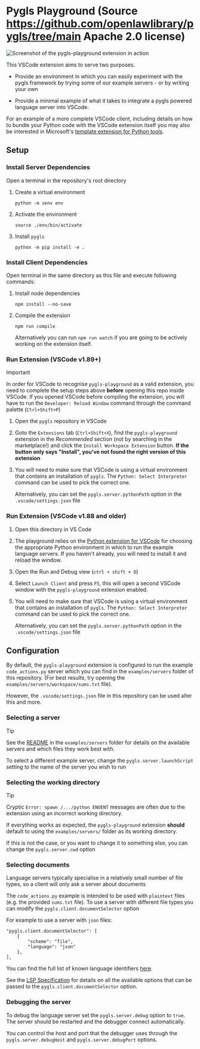 # Pygls Playground (Source <https://github.com/openlawlibrary/pygls/tree/main> Apache 2.0 license)

![Screenshot of the pygls-playground extension in action](https://user-images.githubusercontent.com/2675694/260591942-b7001a7b-3081-439d-b702-5f8a489856db.png)

This VSCode extension aims to serve two purposes.

- Provide an environment in which you can easily experiment with the pygls framework by trying some of our example servers - or by writing your own

- Provide a minimal example of what it takes to integrate a pygls powered language server into VSCode.

For an example of a more complete VSCode client, including details on how to bundle your Python code with the VSCode extension itself you may also be interested in Microsoft's [template extension for Python tools](https://github.com/microsoft/vscode-python-tools-extension-template).

## Setup

### Install Server Dependencies

Open a terminal in the repository's root directory

1. Create a virtual environment
   ```
   python -m venv env
   ```

1. Activate the environment
   ```
   source ./env/bin/activate
   ```

1. Install `pygls`
   ```
   python -m pip install -e .
   ```

### Install Client Dependencies

Open terminal in the same directory as this file and execute following commands:

1. Install node dependencies

   ```
   npm install --no-save
   ```
1. Compile the extension

   ```
   npm run compile
   ```
   Alternatively you can run `npm run watch` if you are going to be actively working on the extension itself.

### Run Extension (VSCode v1.89+)

> [!IMPORTANT]
> In order for VSCode to recognise `pygls-playground` as a valid extension, you need to complete the setup steps above **before** opening this repo inside VSCode.
> If you opened VSCode before compiling the extension, you will have to run the `Developer: Reload Window` command through the command palette (`Ctrl+Shift+P`)

1. Open the `pygls` repository in VSCode

1. Goto the `Extensions` tab (`Ctrl+Shift+X`), find the `pygls-playground` extension in the *Recommended* section (not by searching in the marketplace!) and click the `Install Workspace Extension` button.
   **If the button only says "Install", you've not found the right version of this extension**

1. You will need to make sure that VSCode is using a virtual environment that contains an installation of `pygls`.
   The `Python: Select Interpreter` command can be used to pick the correct one.

   Alternatively, you can set the `pygls.server.pythonPath` option in the `.vscode/settings.json` file

### Run Extension (VSCode v1.88 and older)

1. Open this directory in VS Code

1. The playground relies on the [Python extension for VSCode](https://marketplace.visualstudio.com/items?itemName=ms-python.python) for choosing the appropriate Python environment in which to run the example language servers.
   If you haven't already, you will need to install it and reload the window.

1. Open the Run and Debug view (`ctrl + shift + D`)

1. Select `Launch Client` and press `F5`, this will open a second VSCode window with the `pygls-playground` extension enabled.

1. You will need to make sure that VSCode is using a virtual environment that contains an installation of `pygls`.
   The `Python: Select Interpreter` command can be used to pick the correct one.

   Alternatively, you can set the `pygls.server.pythonPath` option in the `.vscode/settings.json` file

## Configuration

By default, the `pygls-playground` extension is configured to run the example `code_actions.py` server which you can find in the `examples/servers` folder of this repository.
(For best results, try opening the `examples/servers/workspace/sums.txt` file).

However, the `.vscode/settings.json` file in this repository can be used alter this and more.

### Selecting a server

> [!TIP]
> See the [README](../../../examples/servers/README.md) in the `examples/servers` folder for details on the available servers and which files they work best with.

To select a different example server, change the `pygls.server.launchScript` setting to the name of the server you wish to run

### Selecting the working directory

> [!TIP]
> Cryptic `Error: spawn /.../python ENOENT` messages are often due to the extension using an incorrect working directory.

If everything works as expected, the `pygls-playground` extension **should** default to using the `examples/servers/` folder as its working directory.

If this is not the case, or you want to change it to something else, you can change the `pygls.server.cwd` option

### Selecting documents

Language servers typically specialise in a relatively small number of file types, so a client will only ask a server about documents

The `code_actions.py` example is intended to be used with `plaintext` files (e.g. the provided `sums.txt` file). To use a server with different file types you can modify the `pygls.client.documentSelector` option

For example to use a server with `json` files:

```
"pygls.client.documentSelector": [
    {
        "scheme": "file",
        "language": "json"
    },
],
```

You can find the full list of known language identifiers [here](https://code.visualstudio.com/docs/languages/identifiers#_known-language-identifiers).

See the [LSP Specification](https://microsoft.github.io/language-server-protocol/specifications/lsp/3.17/specification/#documentFilter) for details on all the available options that can be passed to the `pygls.client.documentSelector` option.

### Debugging the server

To debug the language server set the `pygls.server.debug` option to `true`.
The server should be restarted and the debugger connect automatically.

You can control the host and port that the debugger uses through the `pygls.server.debugHost` and `pygls.server.debugPort` options.
